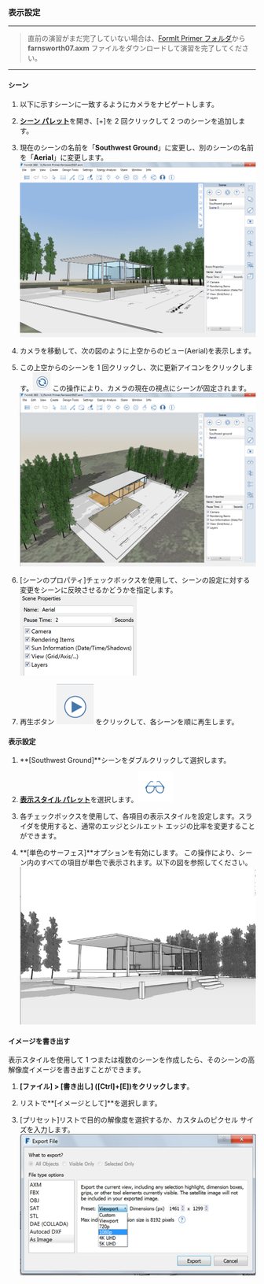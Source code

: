 

### 表示設定

---

> 直前の演習がまだ完了していない場合は、[FormIt Primer フォルダ](https://autodesk.app.box.com/s/thavswirrbflit27rbqzl26ljj7fu1uv/1/9025446442)から **farnsworth07.axm** ファイルをダウンロードして演習を完了してください。

---

#### シーン

1. 以下に示すシーンに一致するようにカメラをナビゲートします。

2. [**シーン パレット**](../formit-introduction/tool-bars.md)を開き、[+]を 2 回クリックして 2 つのシーンを追加します。

3. 現在のシーンの名前を「**Southwest Ground**」に変更し、別のシーンの名前を「**Aerial**」に変更します。![](images/5e322aa6-efc9-4555-8b73-5788021960c7.png)

4. カメラを移動して、次の図のように上空からのビュー(Aerial)を表示します。

5. この上空からのシーンを 1 回クリックし、次に更新アイコンをクリックします。![](images/a6828bff-7d6e-4cc9-b00c-1db0de96d0b1.png) この操作により、カメラの現在の視点にシーンが固定されます。![](images/a3529158-1a4a-4fac-a8ee-6f60247bce4d.png)

6. [シーンのプロパティ]チェックボックスを使用して、シーンの設定に対する変更をシーンに反映させるかどうかを指定します。 <br xmlns="http://www.w3.org/1999/xhtml"/> ![](images/777d3348-1472-4afb-a617-54bffb9b947f.png)

7. 再生ボタン ![](images/7badfc11-b64f-45d4-b0d3-0433ce8c5b79.png) をクリックして、各シーンを順に再生します。

#### 表示設定

1. **[Southwest Ground]**シーンをダブルクリックして選択します。

2. [**表示スタイル パレット**](../formit-introduction/tool-bars.md)を選択します。![](images/aa340156-b0de-4132-8b24-98fe2533dbfe.png)

3. 各チェックボックスを使用して、各項目の表示スタイルを設定します。スライダを使用すると、通常のエッジとシルエット エッジの比率を変更することができます。

4. **[単色のサーフェス]**オプションを有効にします。 この操作により、シーン内のすべての項目が単色で表示されます。以下の図を参照してください。![](images/74f592a0-e7b3-4168-a6e9-2d1f69453f54.png)

#### イメージを書き出す

表示スタイルを使用して 1 つまたは複数のシーンを作成したら、そのシーンの高解像度イメージを書き出すことができます。

1. **[ファイル] > [書き出し] ([Ctrl]+[E])をクリックします**。

2. リストで**[イメージとして]**を選択します。

3. [プリセット]リストで目的の解像度を選択するか、カスタムのピクセル サイズを入力します。![](images/03b98705-6f53-4856-aea7-a48a906b981f.png)

